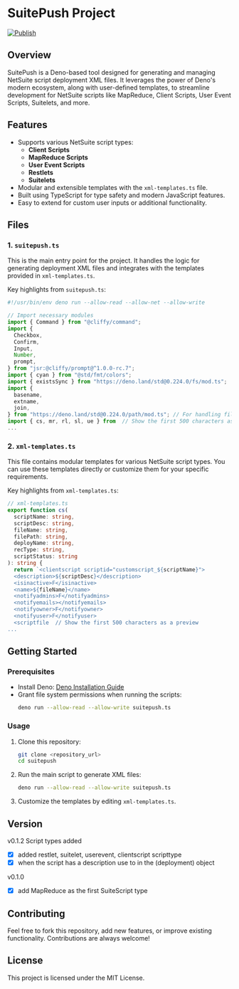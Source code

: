 
# SuitePush Project

[![Publish](https://github.com/logitail/suitepush/actions/workflows/publish.yml/badge.svg)](https://github.com/logitail/suitepush/actions/workflows/publish.yml)

## Overview
SuitePush is a Deno-based tool designed for generating and managing NetSuite script deployment XML files.
It leverages the power of Deno's modern ecosystem, along with user-defined templates, to streamline development for NetSuite scripts like MapReduce, Client Scripts, User Event Scripts, Suitelets, and more.

## Features
- Supports various NetSuite script types:
  - **Client Scripts**
  - **MapReduce Scripts**
  - **User Event Scripts**
  - **Restlets**
  - **Suitelets**
- Modular and extensible templates with the `xml-templates.ts` file.
- Built using TypeScript for type safety and modern JavaScript features.
- Easy to extend for custom user inputs or additional functionality.

## Files
### 1. `suitepush.ts`
This is the main entry point for the project. It handles the logic for generating deployment XML files and integrates with the templates provided in `xml-templates.ts`.

Key highlights from `suitepush.ts`:
```typescript
#!/usr/bin/env deno run --allow-read --allow-net --allow-write

// Import necessary modules
import { Command } from "@cliffy/command";
import {
  Checkbox,
  Confirm,
  Input,
  Number,
  prompt,
} from "jsr:@cliffy/prompt@^1.0.0-rc.7";
import { cyan } from "@std/fmt/colors";
import { existsSync } from "https://deno.land/std@0.224.0/fs/mod.ts";
import {
  basename,
  extname,
  join,
} from "https://deno.land/std@0.224.0/path/mod.ts"; // For handling file paths
import { cs, mr, rl, sl, ue } from  // Show the first 500 characters as a preview
...
```

### 2. `xml-templates.ts`
This file contains modular templates for various NetSuite script types. You can use these templates directly or customize them for your specific requirements.

Key highlights from `xml-templates.ts`:
```typescript
// xml-templates.ts
export function cs(
  scriptName: string,
  scriptDesc: string,
  fileName: string,
  filePath: string,
  deployName: string,
  recType: string,
  scriptStatus: string
): string {
  return `<clientscript scriptid="customscript_${scriptName}">
  <description>${scriptDesc}</description>
  <isinactive>F</isinactive>
  <name>${fileName}</name>
  <notifyadmins>F</notifyadmins>
  <notifyemails></notifyemails>
  <notifyowner>F</notifyowner>
  <notifyuser>F</notifyuser>
  <scriptfile  // Show the first 500 characters as a preview
...
```

## Getting Started
### Prerequisites
- Install Deno: [Deno Installation Guide](https://deno.land/manual@v1.36.0/getting_started/installation)
- Grant file system permissions when running the scripts:
  ```bash
  deno run --allow-read --allow-write suitepush.ts
  ```

### Usage
1. Clone this repository:
   ```bash
   git clone <repository_url>
   cd suitepush
   ```

2. Run the main script to generate XML files:
   ```bash
   deno run --allow-read --allow-write suitepush.ts
   ```

3. Customize the templates by editing `xml-templates.ts`.

## Version

v0.1.2 Script types added 
- [x] added restlet, suitelet, userevent, clientscript scripttype
- [x] when the script has a description use to in the (deployment) object
  
v0.1.0
- [x] add MapReduce as the first SuiteScript type


## Contributing
Feel free to fork this repository, add new features, or improve existing functionality. Contributions are always welcome!

## License
This project is licensed under the MIT License.
